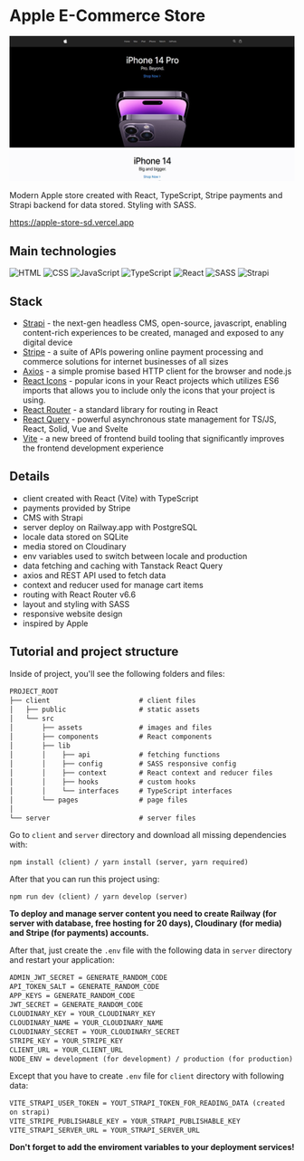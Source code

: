 # Apple E-Commerce Store

![tutorial thumbnail](./client/src/assets/_thumbnail.jpg)

Modern Apple store created with React, TypeScript, Stripe payments and Strapi backend for data stored. Styling with SASS.

https://apple-store-sd.vercel.app

## Main technologies

![HTML](https://img.shields.io/badge/HTML5-E34F26?style=for-the-badge&logo=html5&logoColor=white)
![CSS](https://img.shields.io/badge/CSS3-1572B6?style=for-the-badge&logo=css3&logoColor=white)
![JavaScript](https://img.shields.io/badge/JavaScript-323330?style=for-the-badge&logo=javascript&logoColor=F7DF1E)
![TypeScript](https://img.shields.io/badge/typescript-%23007ACC.svg?style=for-the-badge&logo=typescript&logoColor=white)
![React](https://img.shields.io/badge/React-20232A?style=for-the-badge&logo=react&logoColor=61DAFB)
![SASS](https://img.shields.io/badge/SASS-hotpink.svg?style=for-the-badge&logo=SASS&logoColor=white)
![Strapi](https://img.shields.io/badge/strapi-%232E7EEA.svg?style=for-the-badge&logo=strapi&logoColor=white)

## Stack

- [Strapi](https://strapi.io) - the next-gen headless CMS, open-source, javascript, enabling content-rich experiences to be created, managed and exposed to any digital device
- [Stripe](https://stripe.com) - a suite of APIs powering online payment processing and commerce solutions for internet businesses of all sizes
- [Axios](https://axios-http.com) - a simple promise based HTTP client for the browser and node.js
- [React Icons](https://react-icons.github.io/react-icons) - popular icons in your React projects which utilizes ES6 imports that allows you to include only the icons that your project is using.
- [React Router](https://reactrouter.com/en/main) - a standard library for routing in React
- [React Query](https://tanstack.com/query/v4) - powerful asynchronous state management for TS/JS, React, Solid, Vue and Svelte
- [Vite](https://vitejs.dev) - a new breed of frontend build tooling that significantly improves the frontend development experience

## Details

- client created with React (Vite) with TypeScript
- payments provided by Stripe
- CMS with Strapi
- server deploy on Railway.app with PostgreSQL
- locale data stored on SQLite
- media stored on Cloudinary
- env variables used to switch between locale and production
- data fetching and caching with Tanstack React Query
- axios and REST API used to fetch data
- context and reducer used for manage cart items
- routing with React Router v6.6
- layout and styling with SASS
- responsive website design
- inspired by Apple

## Tutorial and project structure

Inside of project, you'll see the following folders and files:

```
PROJECT_ROOT
├── client                      # client files
│   ├── public                  # static assets
│   └── src
│       ├── assets              # images and files
│       ├── components          # React components
│       ├── lib
│       │    ├── api            # fetching functions
│       │    ├── config         # SASS responsive config
│       │    ├── context        # React context and reducer files
│       │    ├── hooks          # custom hooks
│       │    └── interfaces     # TypeScript interfaces
│       └── pages               # page files
│
└── server                      # server files
```

Go to `client` and `server` directory and download all missing dependencies with:

```
npm install (client) / yarn install (server, yarn required)
```

After that you can run this project using:

```
npm run dev (client) / yarn develop (server)
```

**To deploy and manage server content you need to create Railway (for server with database, free hosting for 20 days), Cloudinary (for media) and Stripe (for payments) accounts.**

After that, just create the `.env` file with the following data in `server` directory and restart your application:

```
ADMIN_JWT_SECRET = GENERATE_RANDOM_CODE
API_TOKEN_SALT = GENERATE_RANDOM_CODE
APP_KEYS = GENERATE_RANDOM_CODE
JWT_SECRET = GENERATE_RANDOM_CODE
CLOUDINARY_KEY = YOUR_CLOUDINARY_KEY
CLOUDINARY_NAME = YOUR_CLOUDINARY_NAME
CLOUDINARY_SECRET = YOUR_CLOUDINARY_SECRET
STRIPE_KEY = YOUR_STRIPE_KEY
CLIENT_URL = YOUR_CLIENT_URL
NODE_ENV = development (for development) / production (for production)
```

Except that you have to create `.env` file for `client` directory with following data:

```
VITE_STRAPI_USER_TOKEN = YOUT_STRAPI_TOKEN_FOR_READING_DATA (created on strapi)
VITE_STRIPE_PUBLISHABLE_KEY = YOUR_STRAPI_PUBLISHABLE_KEY
VITE_STRAPI_SERVER_URL = YOUR_STRAPI_SERVER_URL
```

**Don't forget to add the enviroment variables to your deployment services!**
